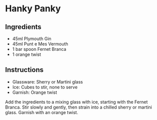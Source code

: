 # Hanky Panky

## Ingredients

- 45ml Plymouth Gin
- 45ml Punt e Mes Vermouth
- 1 bar spoon Fernet Branca
- 1 orange twist

## Instructions

- Glassware: Sherry or Martini glass
- Ice: Cubes to stir, none to serve
- Garnish: Orange twist

Add the ingredients to a mixing glass with ice, starting with the Fernet Branca. Stir slowly and gently, then strain into a chilled sherry or martini glass. Garnish with an orange twist.
